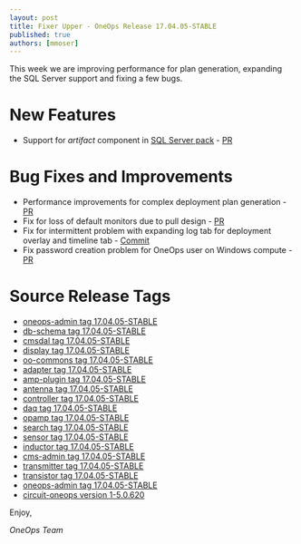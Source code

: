 ```yaml
---
layout: post
title: Fixer Upper - OneOps Release 17.04.05-STABLE
published: true
authors: [mmoser]
---
```


This week we are improving performance for plan generation, expanding the SQL Server support and fixing a few bugs.

<!--more-->

# New Features

* Support for _artifact_ component in [SQL Server pack](/user/design/ms-sqlserver-pack.html) - [PR](https://github.com/oneops/circuit-oneops-1/pull/778)

# Bug Fixes and Improvements

* Performance improvements for complex deployment plan generation - [PR](https://github.com/oneops/transistor/pull/101)
* Fix for loss of default monitors due to pull design - [PR](https://github.com/oneops/transistor/pull/104)
* Fix for intermittent problem with expanding log tab for deployment overlay and timeline tab - [Commit](https://github.com/oneops/display/pull/178/commits/1c9c1f2b4f5a901da46ffd8a1897f289fbc14777)
* Fix password creation problem for OneOps user on Windows compute - [PR](https://github.com/oneops/circuit-oneops-1/pull/780) 

# Source Release Tags

- [oneops-admin tag 17.04.05-STABLE](https://github.com/oneops/oneops-admin/tree/17.04.05-STABLE)
- [db-schema tag 17.04.05-STABLE](https://github.com/oneops/db-schema/tree/17.04.05-STABLE)
- [cmsdal tag 17.04.05-STABLE](https://github.com/oneops/cmsdal/tree/17.04.05-STABLE)
- [display tag 17.04.05-STABLE](https://github.com/oneops/display/tree/17.04.05-STABLE)
- [oo-commons tag 17.04.05-STABLE](https://github.com/oneops/oo-commons/tree/17.04.05-STABLE)
- [adapter tag 17.04.05-STABLE](https://github.com/oneops/adapter/tree/17.04.05-STABLE)
- [amp-plugin tag 17.04.05-STABLE](https://github.com/oneops/amq-plugin/tree/17.04.05-STABLE)
- [antenna tag 17.04.05-STABLE](https://github.com/oneops/antenna/tree/17.04.05-STABLE)
- [controller tag 17.04.05-STABLE](https://github.com/oneops/controller/tree/17.04.05-STABLE)
- [daq tag 17.04.05-STABLE](https://github.com/oneops/daq/tree/17.04.05-STABLE)
- [opamp tag 17.04.05-STABLE](https://github.com/oneops/opamp/tree/17.04.05-STABLE)
- [search tag 17.04.05-STABLE](https://github.com/oneops/search/tree/17.04.05-STABLE)
- [sensor tag 17.04.05-STABLE](https://github.com/oneops/sensor/tree/17.04.05-STABLE)
- [inductor tag 17.04.05-STABLE](https://github.com/oneops/inductor/tree/17.04.05-STABLE)
- [cms-admin tag 17.04.05-STABLE](https://github.com/oneops/cms-admin/tree/17.04.05-STABLE)
- [transmitter tag 17.04.05-STABLE](https://github.com/oneops/transmitter/tree/17.04.05-STABLE)
- [transistor tag 17.04.05-STABLE](https://github.com/oneops/transistor/tree/17.04.05-STABLE)
- [oneops-admin tag 17.04.05-STABLE](https://github.com/oneops/oneops-admin/tree/17.04.05-STABLE)
- [circuit-oneops version 1-5.0.620](https://github.com/oneops/circuit-oneops-1/releases/tag/circuit-oneops-1-5.0.620)

Enjoy,

_OneOps Team_
